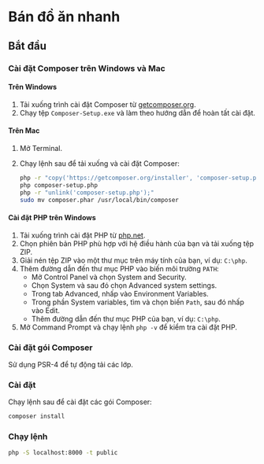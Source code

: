 # Bán đồ ăn nhanh 
## Bắt đầu


### Cài đặt Composer trên Windows và Mac

#### Trên Windows

1. Tải xuống trình cài đặt Composer từ [getcomposer.org](https://getcomposer.org/Composer-Setup.exe).
2. Chạy tệp `Composer-Setup.exe` và làm theo hướng dẫn để hoàn tất cài đặt.

#### Trên Mac

1. Mở Terminal.
2. Chạy lệnh sau để tải xuống và cài đặt Composer:

   ```sh
   php -r "copy('https://getcomposer.org/installer', 'composer-setup.php');"
   php composer-setup.php
   php -r "unlink('composer-setup.php');"
   sudo mv composer.phar /usr/local/bin/composer
   ```

#### Cài đặt PHP trên Windows

1. Tải xuống trình cài đặt PHP từ [php.net](https://windows.php.net/download/).
2. Chọn phiên bản PHP phù hợp với hệ điều hành của bạn và tải xuống tệp ZIP.
3. Giải nén tệp ZIP vào một thư mục trên máy tính của bạn, ví dụ: `C:\php`.
4. Thêm đường dẫn đến thư mục PHP vào biến môi trường `PATH`:
   - Mở Control Panel và chọn System and Security.
   - Chọn System và sau đó chọn Advanced system settings.
   - Trong tab Advanced, nhấp vào Environment Variables.
   - Trong phần System variables, tìm và chọn biến `Path`, sau đó nhấp vào Edit.
   - Thêm đường dẫn đến thư mục PHP của bạn, ví dụ: `C:\php`.
5. Mở Command Prompt và chạy lệnh `php -v` để kiểm tra cài đặt PHP.




### Cài đặt gói Composer

Sử dụng PSR-4 để tự động tải các lớp.

### Cài đặt

Chạy lệnh sau để cài đặt các gói Composer:

```sh
composer install
```

### Chạy lệnh

```sh
php -S localhost:8000 -t public
```
